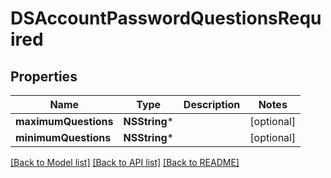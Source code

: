 # DSAccountPasswordQuestionsRequired

## Properties
Name | Type | Description | Notes
------------ | ------------- | ------------- | -------------
**maximumQuestions** | **NSString*** |  | [optional] 
**minimumQuestions** | **NSString*** |  | [optional] 

[[Back to Model list]](../README.md#documentation-for-models) [[Back to API list]](../README.md#documentation-for-api-endpoints) [[Back to README]](../README.md)


